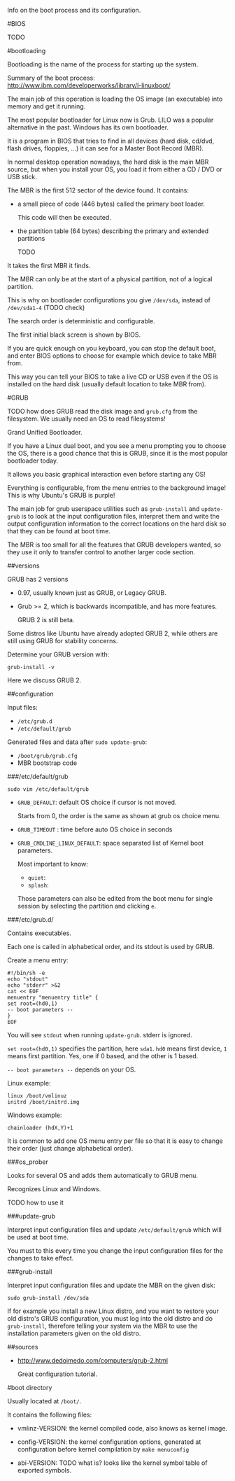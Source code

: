 Info on the boot process and its configuration.

#BIOS

TODO

#bootloading

Bootloading is the name of the process for starting up the system.

Summary of the boot process: <http://www.ibm.com/developerworks/library/l-linuxboot/>

The main job of this operation is loading the OS image (an executable) into memory and get it running.

The most popular bootloader for Linux now is Grub. LILO was a popular alternative in the past. Windows has its own bootloader.

It is a program in BIOS that tries to find in all devices (hard disk, cd/dvd, flash drives, floppies, ...) it can see for a Master Boot Record (MBR).

In normal desktop operation nowadays, the hard disk is the main MBR source, but when you install your OS, you load it from either a CD / DVD or USB stick.

The MBR is the first 512 sector of the device found. It contains:

- a small piece of code (446 bytes) called the primary boot loader.

    This code will then be executed.

- the partition table (64 bytes) describing the primary and extended partitions

    TODO

It takes the first MBR it finds.

The MBR can only be at the start of a physical partition, not of a logical partition.

This is why on bootloader configurations you give `/dev/sda`, instead of `/dev/sda1-4` (TODO check)

The search order is deterministic and configurable.

The first initial black screen is shown by BIOS.

If you are quick enough on you keyboard, you can stop the default boot, and enter BIOS options to choose for example which device to take MBR from.

This way you can tell your BIOS to take a live CD or USB even if the OS is installed on the hard disk (usually default location to take MBR from).

#GRUB

TODO how does GRUB read the disk image and `grub.cfg` from the filesystem. We usually need an OS to read filesystems!

Grand Unified Bootloader.

If you have a Linux dual boot, and you see a menu prompting you to choose the OS, there is a good chance that this is GRUB, since it is the most popular bootloader today.

It allows you basic graphical interaction even before starting any OS!

Everything is configurable, from the menu entries to the background image! This is why Ubuntu's GRUB is purple!

The main job for grub userspace utilities such as `grub-install` and `update-grub` is to look at the input configuration files, interpret them and write the output configuration information to the correct locations on the hard disk so that they can be found at boot time.

The MBR is too small for all the features that GRUB developers wanted, so they use it only to transfer control to another larger code section.

##versions

GRUB has 2 versions

- 0.97, usually known just as GRUB, or Legacy GRUB.
- Grub >= 2, which is backwards incompatible, and has more features.

    GRUB 2 is still beta.

Some distros like Ubuntu have already adopted GRUB 2, while others are still using GRUB for stability concerns.

Determine your GRUB version with:

    grub-install -v

Here we discuss GRUB 2.

##configuration

Input files:

-  `/etc/grub.d`
- `/etc/default/grub`

Generated files and data after `sudo update-grub`:

- `/boot/grub/grub.cfg`
- MBR bootstrap code

###/etc/default/grub

    sudo vim /etc/default/grub

- `GRUB_DEFAULT`: default OS choice if cursor is not moved.

	Starts from 0, the order is the same as shown at grub os choice menu.

- `GRUB_TIMEOUT` : time before auto OS choice in seconds

- `GRUB_CMDLINE_LINUX_DEFAULT`: space separated list of Kernel boot parameters.

	Most important to know:

	- `quiet`:
	- `splash`:

	Those parameters can also be edited from the boot menu for single session by selecting the partition and clicking `e`.

###/etc/grub.d/

Contains executables.

Each one is called in alphabetical order, and its stdout is used by GRUB.

Create a menu entry:

    #!/bin/sh -e
    echo "stdout"
    echo "stderr" >&2
    cat << EOF
    menuentry "menuentry title" {
    set root=(hd0,1)
    -- boot parameters --
    }
    EOF

You will see `stdout` when running `update-grub`. stderr is ignored.

`set root=(hd0,1)` specifies the partition, here `sda1`. `hd0` means first device,
`1` means first partition. Yes, one if 0 based, and the other is 1 based.

`-- boot parameters --` depends on your OS.

Linux example:

    linux /boot/vmlinuz
    initrd /boot/initrd.img

Windows example:

    chainloader (hdX,Y)+1

It is common to add one OS menu entry per file so that it is easy to change their order (just change alphabetical order).

###os_prober

Looks for several OS and adds them automatically to GRUB menu.

Recognizes Linux and Windows.

TODO how to use it

###update-grub

Interpret input configuration files and update `/etc/default/grub` which will be used at boot time.

You must to this every time you change the input configuration files for the changes to take effect.

###grub-install

Interpret input configuration files and update the MBR on the given disk:

    sudo grub-install /dev/sda

If for example you install a new Linux distro, and you want to restore your old distro's GRUB configuration, you must log into the old distro and do `grub-install`, therefore telling your system via the MBR to use the installation parameters given on the old distro.

##sources

- <http://www.dedoimedo.com/computers/grub-2.html>

    Great configuration tutorial.

#boot directory

Usually located at `/boot/`.

It contains the following files:

- vmlinz-VERSION: the kernel compiled code, also knows as kernel image.

- config-VERSION: the kernel configuration options,
    generated at configuration before kernel compilation by `make menuconfig`

- abi-VERSION: TODO what is? looks like the kernel symbol table of exported symbols.
